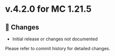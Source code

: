# v.4.2.0 for MC 1.21.5

## 📝 Changes

- Initial release or changes not documented

Please refer to commit history for detailed changes.
